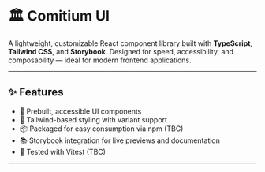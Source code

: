 # 🏛 Comitium UI

A lightweight, customizable React component library built with **TypeScript**, **Tailwind CSS**, and **Storybook**. Designed for speed, accessibility, and composability — ideal for modern frontend applications.

---

## ✨ Features

- 🧩 Prebuilt, accessible UI components
- 🎨 Tailwind-based styling with variant support
- 📦 Packaged for easy consumption via npm (TBC)
- 📚 Storybook integration for live previews and documentation
- 🧪 Tested with Vitest (TBC)

---
